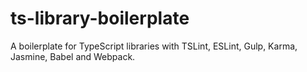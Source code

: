 # ts-library-boilerplate
A boilerplate for TypeScript libraries with TSLint, ESLint, Gulp, Karma, Jasmine, Babel and Webpack.

